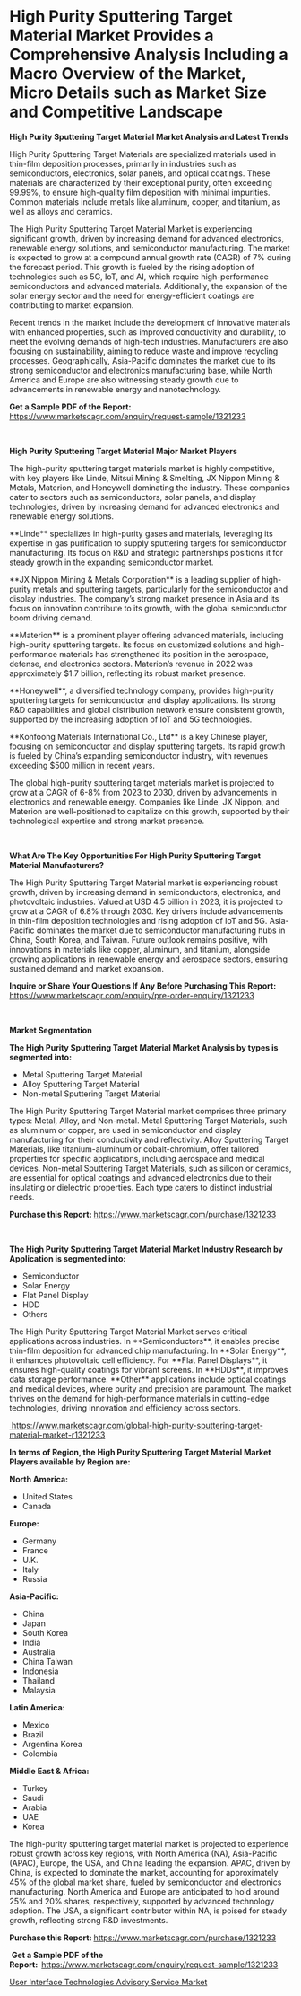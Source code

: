 <p><h1>High Purity Sputtering Target Material Market Provides a Comprehensive Analysis Including a Macro Overview of the Market, Micro Details such as Market Size and Competitive Landscape</h1></p><p><strong>High Purity Sputtering Target Material Market Analysis and Latest Trends</strong></p>
<p><p>High Purity Sputtering Target Materials are specialized materials used in thin-film deposition processes, primarily in industries such as semiconductors, electronics, solar panels, and optical coatings. These materials are characterized by their exceptional purity, often exceeding 99.99%, to ensure high-quality film deposition with minimal impurities. Common materials include metals like aluminum, copper, and titanium, as well as alloys and ceramics.</p><p>The High Purity Sputtering Target Material Market is experiencing significant growth, driven by increasing demand for advanced electronics, renewable energy solutions, and semiconductor manufacturing. The market is expected to grow at a compound annual growth rate (CAGR) of 7% during the forecast period. This growth is fueled by the rising adoption of technologies such as 5G, IoT, and AI, which require high-performance semiconductors and advanced materials. Additionally, the expansion of the solar energy sector and the need for energy-efficient coatings are contributing to market expansion.</p><p>Recent trends in the market include the development of innovative materials with enhanced properties, such as improved conductivity and durability, to meet the evolving demands of high-tech industries. Manufacturers are also focusing on sustainability, aiming to reduce waste and improve recycling processes. Geographically, Asia-Pacific dominates the market due to its strong semiconductor and electronics manufacturing base, while North America and Europe are also witnessing steady growth due to advancements in renewable energy and nanotechnology.</p></p>
<p><strong>Get a Sample PDF of the Report:&nbsp;</strong> <a href="https://www.marketscagr.com/enquiry/request-sample/1321233?utm_campaign=1848&utm_medium=2&utm_source=Github&utm_content=ia&utm_term=20012025&utm_id=high-purity-sputtering-target-material">https://www.marketscagr.com/enquiry/request-sample/1321233</a></p>
<p>&nbsp;</p>
<p><strong>High Purity Sputtering Target Material Major Market Players</strong></p>
<p><p>The high-purity sputtering target materials market is highly competitive, with key players like Linde, Mitsui Mining & Smelting, JX Nippon Mining & Metals, Materion, and Honeywell dominating the industry. These companies cater to sectors such as semiconductors, solar panels, and display technologies, driven by increasing demand for advanced electronics and renewable energy solutions.</p><p>**Linde** specializes in high-purity gases and materials, leveraging its expertise in gas purification to supply sputtering targets for semiconductor manufacturing. Its focus on R&D and strategic partnerships positions it for steady growth in the expanding semiconductor market.</p><p>**JX Nippon Mining & Metals Corporation** is a leading supplier of high-purity metals and sputtering targets, particularly for the semiconductor and display industries. The company’s strong market presence in Asia and its focus on innovation contribute to its growth, with the global semiconductor boom driving demand.</p><p>**Materion** is a prominent player offering advanced materials, including high-purity sputtering targets. Its focus on customized solutions and high-performance materials has strengthened its position in the aerospace, defense, and electronics sectors. Materion’s revenue in 2022 was approximately $1.7 billion, reflecting its robust market presence.</p><p>**Honeywell**, a diversified technology company, provides high-purity sputtering targets for semiconductor and display applications. Its strong R&D capabilities and global distribution network ensure consistent growth, supported by the increasing adoption of IoT and 5G technologies.</p><p>**Konfoong Materials International Co., Ltd** is a key Chinese player, focusing on semiconductor and display sputtering targets. Its rapid growth is fueled by China’s expanding semiconductor industry, with revenues exceeding $500 million in recent years.</p><p>The global high-purity sputtering target materials market is projected to grow at a CAGR of 6-8% from 2023 to 2030, driven by advancements in electronics and renewable energy. Companies like Linde, JX Nippon, and Materion are well-positioned to capitalize on this growth, supported by their technological expertise and strong market presence.</p></p>
<p>&nbsp;</p>
<p><strong>What Are The Key Opportunities For High Purity Sputtering Target Material Manufacturers?</strong></p>
<p><p>The High Purity Sputtering Target Material market is experiencing robust growth, driven by increasing demand in semiconductors, electronics, and photovoltaic industries. Valued at USD 4.5 billion in 2023, it is projected to grow at a CAGR of 6.8% through 2030. Key drivers include advancements in thin-film deposition technologies and rising adoption of IoT and 5G. Asia-Pacific dominates the market due to semiconductor manufacturing hubs in China, South Korea, and Taiwan. Future outlook remains positive, with innovations in materials like copper, aluminum, and titanium, alongside growing applications in renewable energy and aerospace sectors, ensuring sustained demand and market expansion.</p></p>
<p><strong>Inquire or Share Your Questions If Any Before Purchasing This Report:</strong> <a href="https://www.marketscagr.com/enquiry/pre-order-enquiry/1321233?utm_campaign=1848&utm_medium=2&utm_source=Github&utm_content=ia&utm_term=20012025&utm_id=high-purity-sputtering-target-material">https://www.marketscagr.com/enquiry/pre-order-enquiry/1321233</a></p>
<p>&nbsp;</p>
<p><strong>Market Segmentation</strong></p>
<p><strong>The High Purity Sputtering Target Material Market Analysis by types is segmented into:</strong></p>
<p><ul><li>Metal Sputtering Target Material</li><li>Alloy Sputtering Target Material</li><li>Non-metal Sputtering Target Material</li></ul></p>
<p><p>The High Purity Sputtering Target Material market comprises three primary types: Metal, Alloy, and Non-metal. Metal Sputtering Target Materials, such as aluminum or copper, are used in semiconductor and display manufacturing for their conductivity and reflectivity. Alloy Sputtering Target Materials, like titanium-aluminum or cobalt-chromium, offer tailored properties for specific applications, including aerospace and medical devices. Non-metal Sputtering Target Materials, such as silicon or ceramics, are essential for optical coatings and advanced electronics due to their insulating or dielectric properties. Each type caters to distinct industrial needs.</p></p>
<p><strong>Purchase this Report:&nbsp;</strong><a href="https://www.marketscagr.com/purchase/1321233?utm_campaign=1848&utm_medium=2&utm_source=Github&utm_content=ia&utm_term=20012025&utm_id=high-purity-sputtering-target-material">https://www.marketscagr.com/purchase/1321233</a></p>
<p>&nbsp;</p>
<p><strong>The High Purity Sputtering Target Material Market Industry Research by Application is segmented into:</strong></p>
<p><ul><li>Semiconductor</li><li>Solar Energy</li><li>Flat Panel Display</li><li>HDD</li><li>Others</li></ul></p>
<p><p>The High Purity Sputtering Target Material Market serves critical applications across industries. In **Semiconductors**, it enables precise thin-film deposition for advanced chip manufacturing. In **Solar Energy**, it enhances photovoltaic cell efficiency. For **Flat Panel Displays**, it ensures high-quality coatings for vibrant screens. In **HDDs**, it improves data storage performance. **Other** applications include optical coatings and medical devices, where purity and precision are paramount. The market thrives on the demand for high-performance materials in cutting-edge technologies, driving innovation and efficiency across sectors.</p></p>
<p><a href="https://www.marketscagr.com/global-high-purity-sputtering-target-material-market-r1321233?utm_campaign=1848&utm_medium=2&utm_source=Github&utm_content=ia&utm_term=20012025&utm_id=high-purity-sputtering-target-material">&nbsp;https://www.marketscagr.com/global-high-purity-sputtering-target-material-market-r1321233</a></p>
<p><strong>In terms of Region, the High Purity Sputtering Target Material Market Players available by Region are:</strong></p>
<p>
    <p> <strong> North America: </strong>
        <ul>
            <li>United States</li>
            <li>Canada</li>
        </ul>
        </p> 
    <p> <strong> Europe: </strong>
        <ul>
            <li>Germany</li>
            <li>France</li>
            <li>U.K.</li>
            <li>Italy</li>
            <li>Russia</li>
        </ul>
        </p> 
    <p> <strong> Asia-Pacific: </strong>
        <ul>
            <li>China</li>
            <li>Japan</li>
            <li>South Korea</li>
            <li>India</li>
            <li>Australia</li>
            <li>China Taiwan</li>
            <li>Indonesia</li>
            <li>Thailand</li>
            <li>Malaysia</li>
        </ul>
        </p> 
    <p> <strong> Latin America: </strong>
        <ul>
            <li>Mexico</li>
            <li>Brazil</li>
            <li>Argentina Korea</li>
            <li>Colombia</li>
        </ul>
        </p> 
    <p> <strong> Middle East & Africa: </strong>
        <ul>
            <li>Turkey</li>
            <li>Saudi</li>
            <li>Arabia</li>
            <li>UAE</li>
            <li>Korea</li>
        </ul>
    </p>
    </p>
<p><p>The high-purity sputtering target material market is projected to experience robust growth across key regions, with North America (NA), Asia-Pacific (APAC), Europe, the USA, and China leading the expansion. APAC, driven by China, is expected to dominate the market, accounting for approximately 45% of the global market share, fueled by semiconductor and electronics manufacturing. North America and Europe are anticipated to hold around 25% and 20% shares, respectively, supported by advanced technology adoption. The USA, a significant contributor within NA, is poised for steady growth, reflecting strong R&D investments.</p></p>
<p><strong>Purchase this Report: </strong><a href="https://www.marketscagr.com/purchase/1321233?utm_campaign=1848&utm_medium=2&utm_source=Github&utm_content=ia&utm_term=20012025&utm_id=high-purity-sputtering-target-material">https://www.marketscagr.com/purchase/1321233</a></p>
<p>&nbsp;<strong>Get a Sample PDF of the Report:&nbsp;&nbsp;</strong><a href="https://www.marketscagr.com/enquiry/request-sample/1321233?utm_campaign=1848&utm_medium=2&utm_source=Github&utm_content=ia&utm_term=20012025&utm_id=high-purity-sputtering-target-material">https://www.marketscagr.com/enquiry/request-sample/1321233</a></p>
<p><strong></strong></p>
<p><p><a href="https://github.com/WillieWoodard/Market-Research-Report-List-7/blob/main/user-interface-technologies-advisory-service-market.md?utm_campaign=1848&utm_medium=2&utm_source=Github&utm_content=ia&utm_term=20012025&utm_id=high-purity-sputtering-target-material">User Interface Technologies Advisory Service Market</a></p></p>